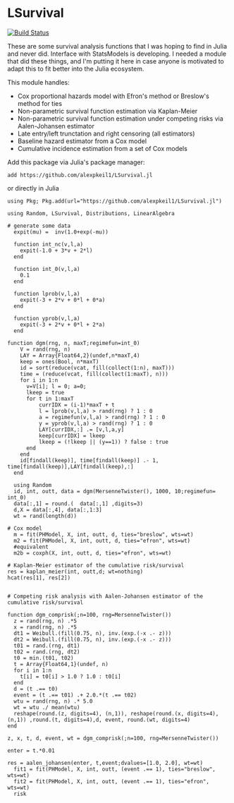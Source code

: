 # LSurvival

[![Build Status](https://github.com/alexpkeil1/LSurvival.jl/actions/workflows/runtests.yml/badge.svg?branch=main)](https://github.com/alexpkeil1/LSurvival.jl/actions/workflows/runtests.yml?query=branch%3Amain)

These are some survival analysis functions that I was hoping to find in Julia and never did. Interface with StatsModels is developing. I needed a module that did these things, and I'm putting it here in case anyone is motivated to adapt this to fit better into the Julia ecosystem.

This module handles:
- Cox proportional hazards model with Efron's method or Breslow's method for ties
- Non-parametric survival function estimation via Kaplan-Meier
- Non-parametric survival function estimation under competing risks via Aalen-Johansen estimator
- Late entry/left trunctation and right censoring (all estimators)
- Baseline hazard estimator from a Cox model
- Cumulative incidence estimation from a set of Cox models

Add this package via Julia's package manager:

`add https://github.com/alexpkeil1/LSurvival.jl`

or directly in Julia

`using Pkg; Pkg.add(url="https://github.com/alexpkeil1/LSurvival.jl")`


```
using Random, LSurvival, Distributions, LinearAlgebra

# generate some data
  expit(mu) =  inv(1.0+exp(-mu))

  function int_nc(v,l,a)
    expit(-1.0 + 3*v + 2*l)
  end
  
  function int_0(v,l,a)
    0.1
  end
  
  function lprob(v,l,a)
    expit(-3 + 2*v + 0*l + 0*a)
  end

  function yprob(v,l,a)
    expit(-3 + 2*v + 0*l + 2*a)
  end

function dgm(rng, n, maxT;regimefun=int_0)
    V = rand(rng, n)
    LAY = Array{Float64,2}(undef,n*maxT,4)
    keep = ones(Bool, n*maxT)
    id = sort(reduce(vcat, fill(collect(1:n), maxT)))
    time = (reduce(vcat, fill(collect(1:maxT), n)))
    for i in 1:n
      v=V[i]; l = 0; a=0;
      lkeep = true
      for t in 1:maxT
          currIDX = (i-1)*maxT + t
          l = lprob(v,l,a) > rand(rng) ? 1 : 0
          a = regimefun(v,l,a) > rand(rng) ? 1 : 0
          y = yprob(v,l,a) > rand(rng) ? 1 : 0
          LAY[currIDX,:] .= [v,l,a,y]
          keep[currIDX] = lkeep
          lkeep = (!lkeep || (y==1)) ? false : true
      end
    end 
    id[findall(keep)], time[findall(keep)] .- 1, time[findall(keep)],LAY[findall(keep),:]
  end
  
  using Random
  id, int, outt, data = dgm(MersenneTwister(), 1000, 10;regimefun= int_0)
  data[:,1] = round.(  data[:,1] ,digits=3)
  d,X = data[:,4], data[:,1:3]
  wt = rand(length(d))

# Cox model
  m = fit(PHModel, X, int, outt, d, ties="breslow", wts=wt)
  m2 = fit(PHModel, X, int, outt, d, ties="efron", wts=wt)
  #equivalent
  m2b = coxph(X, int, outt, d, ties="efron", wts=wt)

# Kaplan-Meier estimator of the cumulative risk/survival
res = kaplan_meier(int, outt,d; wt=nothing)
hcat(res[1], res[2])


# Competing risk analysis with Aalen-Johansen estimator of the cumulative risk/survival

function dgm_comprisk(;n=100, rng=MersenneTwister())
  z = rand(rng, n) .*5
  x = rand(rng, n) .*5
  dt1 = Weibull.(fill(0.75, n), inv.(exp.(-x .- z)))
  dt2 = Weibull.(fill(0.75, n), inv.(exp.(-x .- z)))
  t01 = rand.(rng, dt1)
  t02 = rand.(rng, dt2)
  t0 = min.(t01, t02)
  t = Array{Float64,1}(undef, n)
  for i in 1:n
    t[i] = t0[i] > 1.0 ? 1.0 : t0[i]
  end
  d = (t .== t0)
  event = (t .== t01) .+ 2.0.*(t .== t02)
  wtu = rand(rng, n) .* 5.0
  wt = wtu ./ mean(wtu)
  reshape(round.(z, digits=4), (n,1)), reshape(round.(x, digits=4), (n,1)) ,round.(t, digits=4),d, event, round.(wt, digits=4)
end

z, x, t, d, event, wt = dgm_comprisk(;n=100, rng=MersenneTwister())

enter = t.*0.01

res = aalen_johansen(enter, t,event;dvalues=[1.0, 2.0], wt=wt)
  fit1 = fit(PHModel, X, int, outt, (event .== 1), ties="breslow", wts=wt)
  fit2 = fit(PHModel, X, int, outt, (event .== 1), ties="efron", wts=wt)
  risk

```
